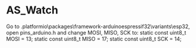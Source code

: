 # AS_Watch

Go to .platformio\packages\framework-arduinoespressif32\variants\esp32, open pins_arduino.h and change MOSI, MISO, SCK to:
static const uint8_t MOSI = 13;
static const uint8_t MISO = 17;
static const uint8_t SCK = 14;

